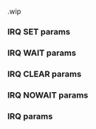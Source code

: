.wip


### IRQ SET params



### IRQ WAIT params



### IRQ CLEAR params



### IRQ NOWAIT params



### IRQ params

